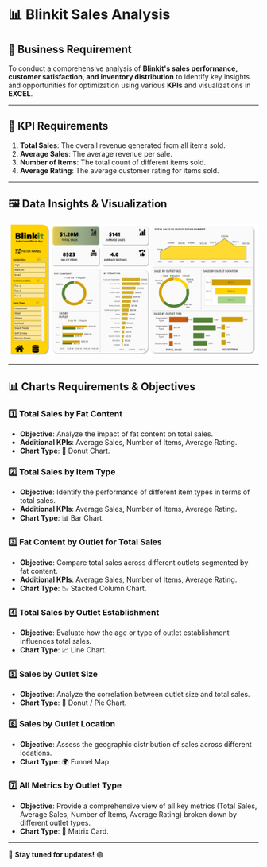 # 📊 **Blinkit Sales Analysis**

## 🏢 **Business Requirement**
To conduct a comprehensive analysis of **Blinkit's sales performance, customer satisfaction, and inventory distribution** to identify key insights and opportunities for optimization using various **KPIs** and visualizations in **EXCEL**.

---

## 📌 **KPI Requirements**

1. **Total Sales**: The overall revenue generated from all items sold.
2. **Average Sales**: The average revenue per sale.
3. **Number of Items**: The total count of different items sold.
4. **Average Rating**: The average customer rating for items sold.

---

## 🖼 **Data Insights & Visualization**

![Blinkit Analysis](screenshot.png)

---

## 📊 **Charts Requirements & Objectives**

### **1️⃣ Total Sales by Fat Content**
- **Objective**: Analyze the impact of fat content on total sales.
- **Additional KPIs**: Average Sales, Number of Items, Average Rating.
- **Chart Type**: 🥯 Donut Chart.

### **2️⃣ Total Sales by Item Type**
- **Objective**: Identify the performance of different item types in terms of total sales.
- **Additional KPIs**: Average Sales, Number of Items, Average Rating.
- **Chart Type**: 📊 Bar Chart.

### **3️⃣ Fat Content by Outlet for Total Sales**
- **Objective**: Compare total sales across different outlets segmented by fat content.
- **Additional KPIs**: Average Sales, Number of Items, Average Rating.
- **Chart Type**: 📉 Stacked Column Chart.

### **4️⃣ Total Sales by Outlet Establishment**
- **Objective**: Evaluate how the age or type of outlet establishment influences total sales.
- **Chart Type**: 📈 Line Chart.

### **5️⃣ Sales by Outlet Size**
- **Objective**: Analyze the correlation between outlet size and total sales.
- **Chart Type**: 🥧 Donut / Pie Chart.

### **6️⃣ Sales by Outlet Location**
- **Objective**: Assess the geographic distribution of sales across different locations.
- **Chart Type**: 🌍 Funnel Map.

### **7️⃣ All Metrics by Outlet Type**
- **Objective**: Provide a comprehensive view of all key metrics (Total Sales, Average Sales, Number of Items, Average Rating) broken down by different outlet types.
- **Chart Type**: 📑 Matrix Card.

---

📌 **Stay tuned for updates!** 🟢

